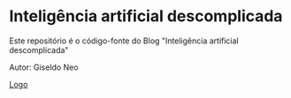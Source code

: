 # Inteligência artificial descomplicada

Este repositório é o código-fonte do Blog "Inteligência artificial descomplicada"

Autor: Giseldo Neo

[Logo](logo.png)
